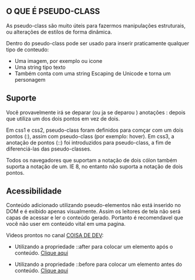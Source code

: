 ## O QUE É PSEUDO-CLASS

As pseudo-class são muito úteis para fazermos manipulações estruturais, ou alterações de estilos de forma dinâmica.

Dentro do pseudo-class pode ser usado para inserir praticamente qualquer tipo de conteudo:

* Uma imagem, por exemplo ou icone
* Uma string tipo texto 
* Também conta com uma string Escaping de Unicode e torna um personagem

## Suporte
Você provavelmente irá se deparar (ou ja se deparou ) anotações : depois que utiliza um dos dois pontos em vez de dois.

Em css1 e css2, pseudo-class foram definidos para comçar com um dois pontos (:), assim com pseudo-class (por exemplo: hover). Em css3, a anotação de pontos (::) foi introduzidos para pseudo-class, a fim de diferenciá-las das pseudo-classes.

Todos os navegadores que suportam a notação de dois cólon também suporta a notação de um. IE 8, no entanto não suporta a notação de dois pontos.

## Acessibilidade
Conteúdo adicionado utilizando pseudo-elementos não está inserido no DOM e é exibido apenas visualmente. Assim os leitores de tela não será capas de acessar e ler o conteúdo gerado. Portanto é recomendavel que você não user em conteúdo vital em uma pagina.

Videos prontos no canal [COISA DE DEV](https://www.youtube.com/channel/UC4W-b9Q1I0mzGGzFKOu-66g):

* Utilizando a propriedade ::after para colocar um elemento após o conteúdo. [Clique aqui](https://www.youtube.com/watch?v=--x7AZJXv58)

* Utilizando a propriedade ::before para colocar um elemento antes do conteúdo. [Clique aqui](https://www.youtube.com/watch?v=FXnYgUhUkxk)